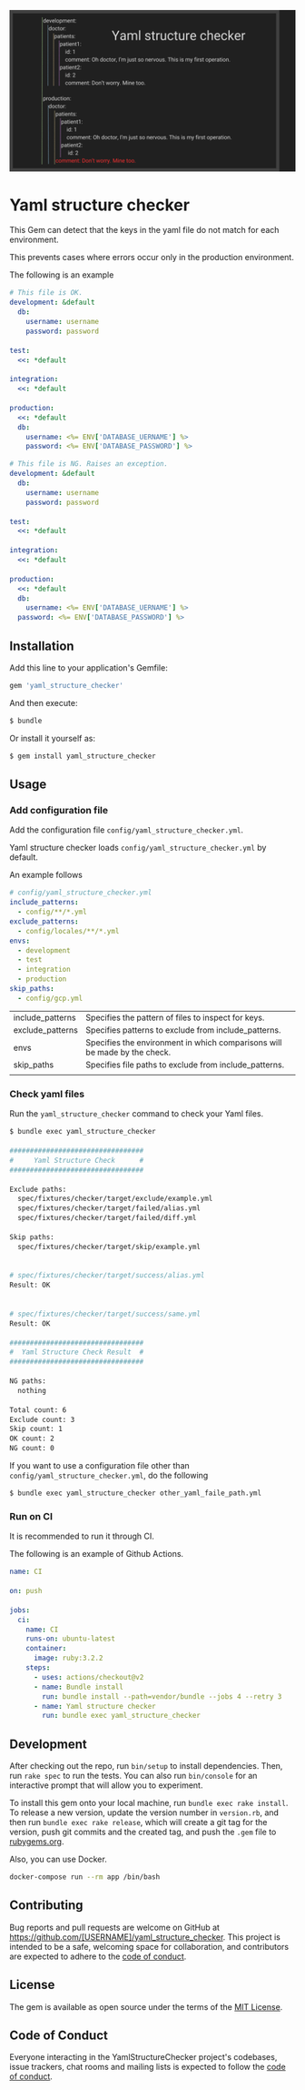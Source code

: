 ![thumbnail](yaml_structure_checker.png)

# Yaml structure checker

This Gem can detect that the keys in the yaml file do not match for each environment.

This prevents cases where errors occur only in the production environment.

The following is an example

```yaml
# This file is OK.
development: &default
  db:
    username: username
    password: password

test:
  <<: *default

integration:
  <<: *default

production:
  <<: *default
  db:
    username: <%= ENV['DATABASE_UERNAME'] %>
    password: <%= ENV['DATABASE_PASSWORD'] %>
```

```yaml
# This file is NG. Raises an exception.
development: &default
  db:
    username: username
    password: password

test:
  <<: *default

integration:
  <<: *default

production:
  <<: *default
  db:
    username: <%= ENV['DATABASE_UERNAME'] %>
  password: <%= ENV['DATABASE_PASSWORD'] %>
```

## Installation

Add this line to your application's Gemfile:

```ruby
gem 'yaml_structure_checker'
```

And then execute:

```bash
$ bundle
```

Or install it yourself as:

```bash
$ gem install yaml_structure_checker
```

## Usage

### Add configuration file

Add the configuration file `config/yaml_structure_checker.yml`.

Yaml structure checker loads `config/yaml_structure_checker.yml` by default.

An example follows

```yaml
# config/yaml_structure_checker.yml
include_patterns:
  - config/**/*.yml
exclude_patterns:
  - config/locales/**/*.yml
envs:
  - development
  - test
  - integration
  - production
skip_paths:
  - config/gcp.yml
```

|                  |                                                                           |
| ---------------- | ------------------------------------------------------------------------- |
| include_patterns | Specifies the pattern of files to inspect for keys.                       |
| exclude_patterns | Specifies patterns to exclude from include_patterns.                      |
| envs             | Specifies the environment in which comparisons will be made by the check. |
| skip_paths       | Specifies file paths to exclude from include_patterns.                    |
|                  |                                                                           |

### Check yaml files

Run the `yaml_structure_checker` command to check your Yaml files.

```bash
$ bundle exec yaml_structure_checker

#################################
#     Yaml Structure Check      #
#################################

Exclude paths:
  spec/fixtures/checker/target/exclude/example.yml
  spec/fixtures/checker/target/failed/alias.yml
  spec/fixtures/checker/target/failed/diff.yml

Skip paths:
  spec/fixtures/checker/target/skip/example.yml


# spec/fixtures/checker/target/success/alias.yml
Result: OK


# spec/fixtures/checker/target/success/same.yml
Result: OK

#################################
#  Yaml Structure Check Result  #
#################################

NG paths:
  nothing

Total count: 6
Exclude count: 3
Skip count: 1
OK count: 2
NG count: 0
```

If you want to use a configuration file other than `config/yaml_structure_checker.yml`, do the following

```bash
$ bundle exec yaml_structure_checker other_yaml_faile_path.yml
```

### Run on CI

It is recommended to run it through CI.

The following is an example of Github Actions.

```yaml
name: CI

on: push

jobs:
  ci:
    name: CI
    runs-on: ubuntu-latest
    container:
      image: ruby:3.2.2
    steps:
      - uses: actions/checkout@v2
      - name: Bundle install
        run: bundle install --path=vendor/bundle --jobs 4 --retry 3
      - name: Yaml structure checker
        run: bundle exec yaml_structure_checker
```

## Development

After checking out the repo, run `bin/setup` to install dependencies. Then, run `rake spec` to run the tests. You can also run `bin/console` for an interactive prompt that will allow you to experiment.

To install this gem onto your local machine, run `bundle exec rake install`. To release a new version, update the version number in `version.rb`, and then run `bundle exec rake release`, which will create a git tag for the version, push git commits and the created tag, and push the `.gem` file to [rubygems.org](https://rubygems.org).

Also, you can use Docker.

```bash
docker-compose run --rm app /bin/bash
```

## Contributing

Bug reports and pull requests are welcome on GitHub at https://github.com/[USERNAME]/yaml_structure_checker. This project is intended to be a safe, welcoming space for collaboration, and contributors are expected to adhere to the [code of conduct](https://github.com/[USERNAME]/yaml_structure_checker/blob/master/CODE_OF_CONDUCT.md).

## License

The gem is available as open source under the terms of the [MIT License](https://opensource.org/licenses/MIT).

## Code of Conduct

Everyone interacting in the YamlStructureChecker project's codebases, issue trackers, chat rooms and mailing lists is expected to follow the [code of conduct](https://github.com/[USERNAME]/yaml_structure_checker/blob/master/CODE_OF_CONDUCT.md).
